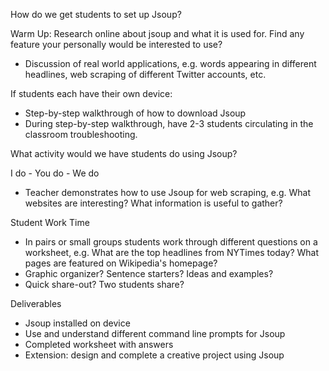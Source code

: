 
How do we get students to set up Jsoup?

Warm Up: Research online about jsoup and what it is used for. Find any feature your personally would be interested to use?
- Discussion of real world applications, e.g. words appearing in different headlines, web scraping of different Twitter accounts, etc.

If students each have their own device:
- Step-by-step walkthrough of how to download Jsoup
- During step-by-step walkthrough, have 2-3 students circulating in the classroom troubleshooting.

What activity would we have students do using Jsoup?

I do - You do - We do
- Teacher demonstrates how to use Jsoup for web scraping, e.g. What websites are interesting? What information is useful to gather?

Student Work Time
- In pairs or small groups students work through different questions on a worksheet, e.g. What are the top headlines from NYTimes today? What pages are featured on Wikipedia's homepage?
- Graphic organizer?  Sentence starters?  Ideas and examples?
- Quick share-out?  Two students share?

Deliverables
- Jsoup installed on device
- Use and understand different command line prompts for Jsoup
- Completed worksheet with answers
- Extension: design and complete a creative project using Jsoup
